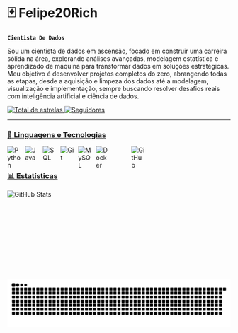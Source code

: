 # 🃏 Felipe20Rich

**`Cientista De Dados`**

Sou um cientista de dados em ascensão, focado em construir uma carreira sólida na área, explorando análises avançadas, modelagem estatística e aprendizado de máquina para transformar dados em soluções estratégicas. Meu objetivo é desenvolver projetos completos do zero, abrangendo todas as etapas, desde a aquisição e limpeza dos dados até a modelagem, visualização e implementação, sempre buscando resolver desafios reais com inteligência artificial e ciência de dados.


<a href="https://github.com/Felipe20Rich?tab=repositories">
    <img alt="Total de estrelas" 
        title="Total de estrelas GitHub" 
        src="https://custom-icon-badges.demolab.com/github/stars/Felipe20Rich?color=55960c&style=for-the-badge&labelColor=488207&logo=star&label=estrelas"
    />
</a>
<a href="https://github.com/login?return_to=https%3A%2F%2Fgithub.com%2FFelipe20Rich">
    <img 
        alt="Seguidores" 
        title="Me siga no GitHub" 
        src="https://custom-icon-badges.demolab.com/github/followers/Felipe20Rich?color=236ad3&labelColor=1155ba&style=for-the-badge&logo=github&label=Seguidores&logoColor=white"
    />

---

### 🤖 Linguagens e Tecnologias

<img align="left" alt="Python" title="Python" width="30px" style="padding-right: 10px;" src="https://cdn.jsdelivr.net/gh/devicons/devicon@latest/icons/python/python-original.svg" />
<img align="left" alt="Java" title="Java" width="30px" style="padding-right:10px;" src="https://cdn.jsdelivr.net/gh/devicons/devicon/icons/java/java-original.svg"/>
<img align="left" alt="SQL" title="SQL" width="30px" style="padding-right:10px;" src="https://orageek.com/wp-content/uploads/2019/01/sql-png-5-283x300.png"/>
<img align="left" alt="Git" title="Git" width="30px" style="padding-right:10px;" src="https://cdn.jsdelivr.net/gh/devicons/devicon/icons/git/git-original.svg" />
<img align="left" alt="MySQL" title="MySQL" width="30px" style="padding-right:10px;" src="https://cdn-icons-png.flaticon.com/128/5968/5968313.png" />
<img align="left" alt="Docker" title="Docker" width="30px" style="padding-right:50px;" src="https://cdn.jsdelivr.net/gh/devicons/devicon@latest/icons/docker/docker-original.svg" />
<img align="left" alt="GitHub" title="GitHub" width="30px" style="padding-right:10px;" src="https://cdn.jsdelivr.net/gh/devicons/devicon/icons/github/github-original.svg" />
<br/> 

#

### 📊 Estatísticas

<p>
  <img 
    align="left" 
    alt="GitHub Stats" 
    height="200" 
    style="padding-right: 10px;" 
    src="https://github-readme-stats.vercel.app/api?username=Felipe20Rich&show_icons=true&theme=tokyonight&include_all_commits=true&locale=pt-br" 
  />

  <picture align="center">
  <source media="(prefers-color-scheme: dark)" srcset="https://raw.githubusercontent.com/Felipe20Rich/Felipe20Rich/output/github-contribution-grid-snake-dark.svg">
  <source media="(prefers-color-scheme: light)" srcset="https://raw.githubusercontent.com/Felipe20Rich/Felipe20Rich/output/github-contribution-grid-snake-dark.svg">
  <img align="center" alt="github contribution grid snake animation" src="https://raw.githubusercontent.com/Felipe20Rich/Felipe20Rich/output/github-contribution-grid-snake.svg">
</picture>


